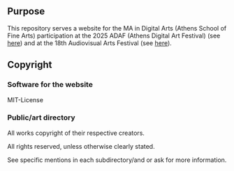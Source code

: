 ## Purpose ##
This repository serves a website for the MA in Digital Arts (Athens School of Fine Arts) participation at the 2025 ADAF (Athens Digital Art Festival) (see [here](https://2025.adaf.gr/artworks/interfaces-of-simulacra-audiovisual-data-sketches/)) and at the 18th Audiovisual Arts Festival (see [here](https://avarts.ionio.gr/festival/2025/en/events/651)).

## Copyright ##
### Software for the website ###
MIT-License

### Public/art directory ###
All works copyright of their respective creators. 

All rights reserved, unless otherwise clearly stated. 

See specific mentions in each subdirectory/and or ask for more information. 
